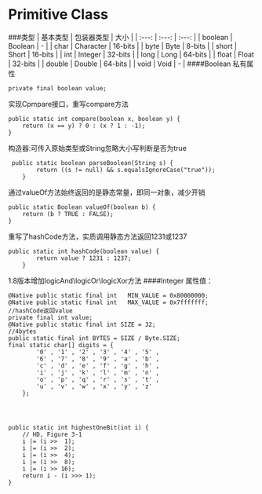 # Primitive Class
###类型
| 基本类型 | 包装器类型 | 大小 |
| :---: | :---: | :---: |
| boolean | Boolean | - |
| char | Character | 16-bits |
| byte | Byte | 8-bits |
| short | Short | 16-bits |
| int | Integer | 32-bits |
| long | Long | 64-bits |
| float | Float | 32-bits |
| double | Double | 64-bits |
| void | Void | - |
####Boolean
私有属性

    private final boolean value;

实现Cpmpare接口，重写compare方法

    public static int compare(boolean x, boolean y) {
        return (x == y) ? 0 : (x ? 1 : -1);
    }
构造器:可传入原始类型或String忽略大小写判断是否为true

     public static boolean parseBoolean(String s) {
            return ((s != null) && s.equalsIgnoreCase("true"));
        }

通过valueOf方法始终返回的是静态常量，即同一对象，减少开销

    public static Boolean valueOf(boolean b) {
        return (b ? TRUE : FALSE);
    }

重写了hashCode方法，实质调用静态方法返回1231或1237

    public static int hashCode(boolean value) {
            return value ? 1231 : 1237;
        }

1.8版本增加logicAnd\logicOr\logicXor方法
####Integer
属性值：

    @Native public static final int   MIN_VALUE = 0x80000000;
    @Native public static final int   MAX_VALUE = 0x7fffffff;
    //hashCode返回value
    private final int value;
    @Native public static final int SIZE = 32;
    //4bytes
    public static final int BYTES = SIZE / Byte.SIZE;
    final static char[] digits = {
            '0' , '1' , '2' , '3' , '4' , '5' ,
            '6' , '7' , '8' , '9' , 'a' , 'b' ,
            'c' , 'd' , 'e' , 'f' , 'g' , 'h' ,
            'i' , 'j' , 'k' , 'l' , 'm' , 'n' ,
            'o' , 'p' , 'q' , 'r' , 's' , 't' ,
            'u' , 'v' , 'w' , 'x' , 'y' , 'z'
        };
    



    public static int highestOneBit(int i) {
        // HD, Figure 3-1
        i |= (i >>  1);
        i |= (i >>  2);
        i |= (i >>  4);
        i |= (i >>  8);
        i |= (i >> 16);
        return i - (i >>> 1);
    }